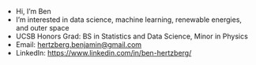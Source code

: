 - Hi, I’m Ben
- I’m interested in data science, machine learning, renewable energies, and outer space
- UCSB Honors Grad: BS in Statistics and Data Science, Minor in Physics
- Email: hertzberg.benjamin@gmail.com
- LinkedIn: https://www.linkedin.com/in/ben-hertzberg/


<!---
bhertzberg/bhertzberg is a ✨ special ✨ repository because its `README.md` (this file) appears on your GitHub profile.
You can click the Preview link to take a look at your changes.
--->
